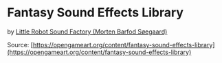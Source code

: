 # Fantasy Sound Effects Library

by [Little Robot Sound Factory (Morten Barfod Søegaard)](https://opengameart.org/users/little-robot-sound-factory)

Source: [https://opengameart.org/content/fantasy-sound-effects-library](https://opengameart.org/content/fantasy-sound-effects-library)

